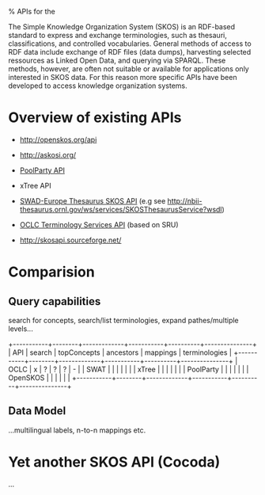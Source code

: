 % APIs for the

The Simple Knowledge Organization System (SKOS) is an RDF-based standard to
express and exchange terminologies, such as thesauri, classifications, and
controlled vocabularies. General methods of access to RDF data include exchange
of RDF files (data dumps), harvesting selected ressources as Linked Open Data,
and querying via SPARQL. These methods, however, are often not suitable or
available for applications only interested in SKOS data. For this reason more
specific APIs have been developed to access knowledge organization systems.

# Overview of existing APIs

* <http://openskos.org/api>

* <http://askosi.org/>

* [PoolParty API](http://poolparty.biz/skos-without-sparql-poolparty-skos-api/)

* xTree API

* [SWAD-Europe Thesaurus SKOS API](http://www.w3.org/2001/sw/Europe/reports/thes/8.7/#sec-api)
  (e.g see <http://nbii-thesaurus.ornl.gov/ws/services/SKOSThesaurusService?wsdl>)

* [OCLC Terminology Services API](http://oclc.org/developer/services/terminology-services)
  (based on SRU)

* <http://skosapi.sourceforge.net/>

# Comparision

## Query capabilities

search for concepts, search/list terminologies, expand pathes/multiple
levels...

+-----------+--------+-------------+-----------+----------+---------------+
| API       | search | topConcepts | ancestors | mappings | terminologies |
+-----------+--------+-------------+-----------+----------+---------------+
| OCLC      |   x    |     ?       |  ?        | ?        | -             |
| SWAT      |        |             |           |          |               |
| xTree     |        |             |           |          |               |
| PoolParty |        |             |           |          |               |
| OpenSKOS  |        |             |           |          |               |
+-----------+--------+-------------+-----------+----------+---------------+

## Data Model

...multilingual labels, n-to-n mappings etc.

# Yet another SKOS API (Cocoda)

...
